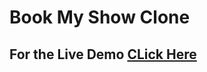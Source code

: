 # Book My Show Clone 


## For the Live Demo [CLick Here](https://book-my-show-clone-two-alpha.vercel.app/)
